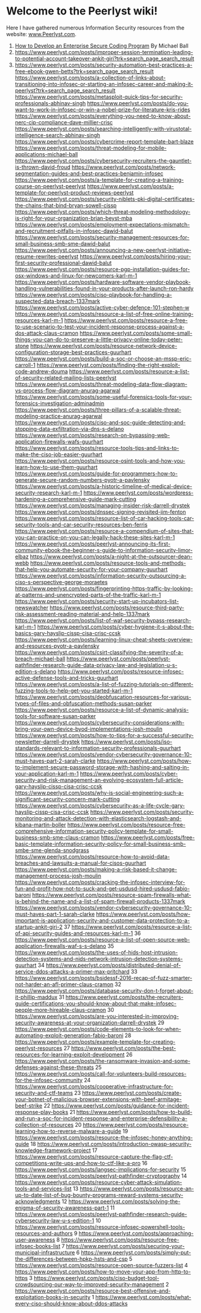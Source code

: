 # **Welcome to the Peerlyst wiki!**

Here I have gathered numerous Information Security resources from the website: www.Peerlyst.com.

1) [How to Develop an Enterprise Secure Coding Program](https://www.peerlyst.com/posts/how-to-clean-out-golden-tickets-after-a-succesful-attack-on-your-active-directory-guurhart) By Michael Ball 
2) https://www.peerlyst.com/posts/improper-session-termination-leading-to-potential-account-takeover-ankit-giri?trk=search_page_search_result
3) https://www.peerlyst.com/posts/security-automation-best-practices-a-free-ebook-gwen-betts?trk=search_page_search_result
https://www.peerlyst.com/posts/a-collection-of-links-about-transitioning-into-infosec-or-starting-an-infosec-career-and-making-it-peerlyst?trk=search_page_search_result
https://www.peerlyst.com/posts/metasploit-quick-tips-for-security-professionals-abhinav-singh
https://www.peerlyst.com/posts/do-you-want-to-work-in-infosec-or-win-a-nobel-prize-for-literature-kris-rides
https://www.peerlyst.com/posts/everything-you-need-to-know-about-nerc-cip-compliance-dave-millier-crisc
https://www.peerlyst.com/posts/searching-intelligently-with-virustotal-intelligence-search-abhinav-singh
https://www.peerlyst.com/posts/cybercrime-report-template-bart-blaze
https://www.peerlyst.com/posts/threat-modeling-for-mobile-applications-michael-ball
https://www.peerlyst.com/posts/cybersecurity-recruiters-the-gauntlet-is-thrown-david-froud
https://www.peerlyst.com/posts/network-segmentation-guides-and-best-practices-benjamin-infosec
https://www.peerlyst.com/posts/a-template-for-creating-a-training-course-on-peerlyst-peerlyst
https://www.peerlyst.com/posts/a-template-for-peerlyst-product-reviews-peerlyst
https://www.peerlyst.com/posts/security-niblets-pki-digital-certificates-the-chains-that-bind-bryan-sowell-cissp
https://www.peerlyst.com/posts/which-threat-modeling-methodology-is-right-for-your-organization-brian-beyst-mba
https://www.peerlyst.com/posts/employment-expectations-mismatch-and-recruitment-pitfalls-in-infosec-dawid-balut
https://www.peerlyst.com/posts/security-management-resources-for-small-business-smb-sme-dawid-balut
https://www.peerlyst.com/posts/announcing-a-new-peerlyst-initiative-resume-rewrites-peerlyst
https://www.peerlyst.com/posts/hiring-your-first-security-professional-dawid-balut
https://www.peerlyst.com/posts/resource-pgp-installation-guides-for-osx-windows-and-linux-for-newcomers-karl-m-1
https://www.peerlyst.com/posts/hardware-software-vendor-playbook-handling-vulnerabilities-found-in-your-products-after-launch-ron-hardy
https://www.peerlyst.com/posts/ciso-playbook-for-handling-a-suspected-data-breach-1337mark
https://www.peerlyst.com/posts/active-cyber-defence-101-stephen-w
https://www.peerlyst.com/posts/resource-a-list-of-free-online-training-resources-karl-m-1
https://www.peerlyst.com/posts/resource-a-free-to-use-scenario-to-test-your-incident-response-process-against-a-dos-attack-claus-cramon
https://www.peerlyst.com/posts/some-small-things-you-can-do-to-preserve-a-little-privacy-online-today-peter-stone
https://www.peerlyst.com/posts/resource-network-device-configuration-storage-best-practices-guurhart
https://www.peerlyst.com/posts/build-a-soc-or-choose-an-mssp-eric-carroll-1
https://www.peerlyst.com/posts/finding-the-right-exploit-code-andrew-douma
https://www.peerlyst.com/posts/resource-a-list-of-security-related-mailing-lists-peerlyst
https://www.peerlyst.com/posts/threat-modeling-data-flow-diagram-vs-process-flow-diagram-anurag-agarwal
https://www.peerlyst.com/posts/some-useful-forensics-tools-for-your-forensics-investigation-adminadmin
https://www.peerlyst.com/posts/three-pillars-of-a-scalable-threat-modeling-practice-anurag-agarwal
https://www.peerlyst.com/posts/ciso-and-soc-guide-detecting-and-stopping-data-exfiltration-via-dns-s-delano
https://www.peerlyst.com/posts/research-on-bypassing-web-application-firewalls-wafs-guurhart
https://www.peerlyst.com/posts/resource-tools-tips-and-links-to-make-the-ciso-job-easier-guurhart
https://www.peerlyst.com/posts/resource-osint-tools-and-how-you-learn-how-to-use-them-guurhart
https://www.peerlyst.com/posts/guide-for-programmers-how-to-generate-secure-random-numbers-pyotr-a-pavlensky
https://www.peerlyst.com/posts/a-historic-timeline-of-medical-device-security-research-karl-m-1
https://www.peerlyst.com/posts/wordpress-hardening-a-comprehensive-guide-mark-cutting
https://www.peerlyst.com/posts/managing-insider-risk-darrell-drystek
https://www.peerlyst.com/posts/dnssec-signing-revisited-jim-fenton
https://www.peerlyst.com/posts/resource-list-of-car-hacking-tools-car-security-tools-and-car-security-resources-ben-ferris
https://www.peerlyst.com/posts/resource-a-compendium-of-sites-that-you-can-practice-on-you-can-legally-hack-these-sites-karl-m-1
https://www.peerlyst.com/posts/peerlyst-announcing-its-first-community-ebook-the-beginner-s-guide-to-information-security-limor-elbaz
https://www.peerlyst.com/posts/a-night-at-the-outsourcer-dean-webb
https://www.peerlyst.com/posts/resource-tools-and-methods-that-help-you-automate-security-for-your-company-guurhart
https://www.peerlyst.com/posts/information-security-outsourcing-a-ciso-s-perspective-george-moraetes
https://www.peerlyst.com/posts/fingerprinting-https-traffic-by-looking-at-patterns-and-unencrypted-parts-of-the-traffic-karl-m-1
https://www.peerlyst.com/posts/security-start-up-incubators-list-newswatcher
https://www.peerlyst.com/posts/resource-third-party-risk-assessment-reading-material-and-help-1337mark
https://www.peerlyst.com/posts/list-of-waf-security-bypass-research-karl-m-1
https://www.peerlyst.com/posts/cyber-hygiene-it-s-about-the-basics-gary-hayslip-cissp-cisa-crisc-ccsk
https://www.peerlyst.com/posts/learning-linux-cheat-sheets-overview-and-resources-pyotr-a-pavlensky
https://www.peerlyst.com/posts/csirt-classifying-the-severity-of-a-breach-michael-ball
https://www.peerlyst.com/posts/peerlyst-pathfinder-research-guide-data-privacy-law-and-legislation-u-s-edition-s-delano
https://www.peerlyst.com/posts/resource-infosec-active-defense-tools-and-tricks-guurhart
https://www.peerlyst.com/posts/a-list-of-fuzzing-tutorials-on-different-fuzzing-tools-to-help-get-you-started-karl-m-1
https://www.peerlyst.com/posts/deobfuscation-resources-for-various-types-of-files-and-obfuscation-methods-susan-parker
https://www.peerlyst.com/posts/resource-a-list-of-dynamic-analysis-tools-for-software-susan-parker
https://www.peerlyst.com/posts/cybersecurity-considerations-with-bring-your-own-device-byod-implementations-josh-moulin
https://www.peerlyst.com/posts/how-to-tips-for-a-successful-security-newsletter-darrell-drystek
https://www.peerlyst.com/posts/iso-standards-relevant-to-information-security-professionals-guurhart
https://www.peerlyst.com/posts/vendor-cybersecurity-governance-10-must-haves-part-2-sarah-clarke
https://www.peerlyst.com/posts/how-to-implement-secure-password-storage-with-hashing-and-salting-in-your-application-karl-m-1
https://www.peerlyst.com/posts/cyber-security-and-risk-management-an-evolving-ecosystem-full-article-gary-hayslip-cissp-cisa-crisc-ccsk
https://www.peerlyst.com/posts/why-is-social-engineering-such-a-significant-security-concern-mark-cutting
https://www.peerlyst.com/posts/cybersecurity-as-a-life-cycle-gary-hayslip-cissp-cisa-crisc-ccsk
https://www.peerlyst.com/posts/security-monitoring-and-attack-detection-with-elasticsearch-logstash-and-kibana-martin-boller
https://www.peerlyst.com/posts/resource-free-comprehensive-information-security-policy-template-for-small-business-smb-sme-claus-cramon
https://www.peerlyst.com/posts/free-basic-template-information-security-policy-for-small-business-smb-smbe-sme-glenda-snodgrass
https://www.peerlyst.com/posts/resource-how-to-avoid-data-breaches-and-lawsuits-a-manual-for-cisos-guurhart
https://www.peerlyst.com/posts/making-a-risk-based-it-change-management-process-josh-moulin
https://www.peerlyst.com/posts/cracking-the-infosec-interview-for-fun-and-profit-how-not-to-suck-and-get-usdusd-hired-usdusd-fabio-baroni
https://www.peerlyst.com/posts/resource-spam-firewalls-what-is-behind-the-name-and-a-list-of-spam-firewall-products-1337mark
https://www.peerlyst.com/posts/vendor-cybersecurity-governance-10-must-haves-part-1-sarah-clarke
https://www.peerlyst.com/posts/how-important-is-application-security-and-customer-data-protection-to-a-startup-ankit-giri-2
37 https://www.peerlyst.com/posts/resource-a-list-of-api-security-guides-and-resources-karl-m-1
36 https://www.peerlyst.com/posts/resource-a-list-of-open-source-web-application-firewalls-waf-s-s-delano
35 https://www.peerlyst.com/posts/the-uses-of-hids-host-intrusion-detection-systems-and-nids-network-intrusion-detection-systems-guurhart
34 https://www.peerlyst.com/posts/distributed-denial-of-service-ddos-attacks-a-primer-max-pritchard
33 https://www.peerlyst.com/posts/bsidessf-2016-recap-of-fuzz-smarter-not-harder-an-afl-primer-claus-cramon
32 https://www.peerlyst.com/posts/database-security-don-t-forget-about-it-phillip-maddux
31 https://www.peerlyst.com/posts/the-recruiters-guide-certifications-you-should-know-about-that-make-infosec-people-more-hireable-claus-cramon
30 https://www.peerlyst.com/posts/are-you-interested-in-improving-security-awareness-at-your-organization-darrell-drystek
29 https://www.peerlyst.com/posts/code-elements-to-look-for-when-automating-exploit-generation-fabio-baroni
28 https://www.peerlyst.com/posts/example-template-for-creating-peerlyst-resources
27 https://www.peerlyst.com/posts/the-best-resources-for-learning-exploit-development
26 https://www.peerlyst.com/posts/the-ransomware-invasion-and-some-defenses-against-these-threats
25 https://www.peerlyst.com/posts/call-for-volunteers-build-resources-for-the-infosec-community
24 https://www.peerlyst.com/posts/cooperative-infrastructure-for-security-and-ctf-teams
23 https://www.peerlyst.com/posts/create-your-botnet-of-malicious-browser-extensions-with-beef-armitage-beef-strike
22 https://www.peerlyst.com/posts/guidance-for-incident-response-play-books
21 https://www.peerlyst.com/posts/how-to-build-and-run-a-soc-for-incident-response-and-enterprise-defensibility-a-collection-of-resources
20 https://www.peerlyst.com/posts/resource-learning-how-to-reverse-malware-a-guide
19 https://www.peerlyst.com/posts/resource-the-infosec-honey-anything-guide
18 https://www.peerlyst.com/posts/introduction-owasp-security-knowledge-framework-project
17 https://www.peerlyst.com/posts/resource-capture-the-flag-ctf-competitions-write-ups-and-how-to-ctf-like-a-pro
16 https://www.peerlyst.com/posts/langsec-implications-for-security
15 https://www.peerlyst.com/posts/peerlyst-pathfinder-cryptography
14 https://www.peerlyst.com/posts/resource-cyber-attack-simulation-tools-and-services-list
13 https://www.peerlyst.com/posts/resource-an-up-to-date-list-of-bug-bounty-programs-reward-systems-security-acknowledgments
12 https://www.peerlyst.com/posts/solving-the-enigma-of-security-awareness-part-1
11 https://www.peerlyst.com/posts/peerlyst-pathfinder-research-guide-cybersecurity-law-u-s-edition-1
10 https://www.peerlyst.com/posts/resource-infosec-powershell-tools-resources-and-authors
9 https://www.peerlyst.com/posts/approaching-user-awareness
8 https://www.peerlyst.com/posts/resource-free-infosec-books-list
7 https://www.peerlyst.com/posts/securing-your-municipal-infrastructure
6 https://www.peerlyst.com/posts/simply-put-the-differences-between-hpkp-hsts-and-csp
5 https://www.peerlyst.com/posts/resource-open-source-fuzzers-list
4 https://www.peerlyst.com/posts/how-to-move-your-app-from-http-to-https
3 https://www.peerlyst.com/posts/ciso-budget-tool-crowdsourcing-our-way-to-improved-security-management
2 https://www.peerlyst.com/posts/resource-best-offensive-and-exploitation-books-in-security
1 https://www.peerlyst.com/posts/what-every-ciso-should-know-about-ddos-attacks